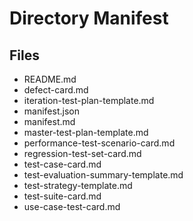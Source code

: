 # Directory Manifest

## Files

- README.md
- defect-card.md
- iteration-test-plan-template.md
- manifest.json
- manifest.md
- master-test-plan-template.md
- performance-test-scenario-card.md
- regression-test-set-card.md
- test-case-card.md
- test-evaluation-summary-template.md
- test-strategy-template.md
- test-suite-card.md
- use-case-test-card.md

